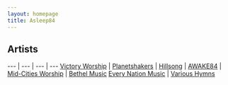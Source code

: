 ```yaml
---
layout: homepage
title: Asleep84
---
```


## Artists

--- | --- | --- | ---
[Victory Worship](/artists/victory) | [Planetshakers](/artists/planetshakers) | [Hillsong](/artists/hillsong) | [AWAKE84](/artists/a84) | [Mid-Cities Worship](/artists/midcities) | [Bethel Music](/artists/bethel)
[Every Nation Music](/artists/everynation) | [Various Hymns](/artists/hymns) 
